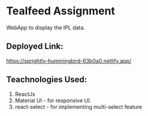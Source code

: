 # Tealfeed Assignment

WebApp to display the IPL data.

## Deployed Link:

https://sprightly-hummingbird-63b0a0.netlify.app/

## Teachnologies Used:

1. ReactJs
2. Material UI - for responsive UI.
3. react-select - for implementing multi-select feature
